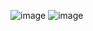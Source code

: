 ![image](https://github.com/user-attachments/assets/7d8849fe-dc8b-46a3-99e7-480526bd1dfe)
![image](https://github.com/user-attachments/assets/73f60f12-e78f-4fdd-b773-24097fcf82f9)
